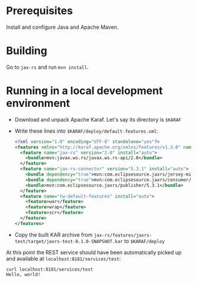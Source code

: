 # Prerequisites

Install and configure Java and Apache Maven.

# Building

Go to `jax-rs` and run `mvn install`.

# Running in a local development environment

* Download and unpack Apache Karaf. Let's say its directory is `$KARAF`
* Write these lines into `$KARAF/deploy/default-features.xml`:

  ```xml
  <?xml version="1.0" encoding="UTF-8" standalone="yes"?>
  <features xmlns="http://karaf.apache.org/xmlns/features/v1.3.0" name="default-features">
    <feature name="jax-rs" version="2.0" install="auto">
      <bundle>mvn:javax.ws.rs/javax.ws.rs-api/2.0</bundle>
    </feature>
    <feature name="jax-rs-connector" version="5.3.1" install="auto">
      <bundle dependency="true">mvn:com.eclipsesource.jaxrs/jersey-min/2.22.2</bundle>
      <bundle dependency="true">mvn:com.eclipsesource.jaxrs/consumer/5.3.1</bundle>
      <bundle>mvn:com.eclipsesource.jaxrs/publisher/5.3.1</bundle>
    </feature>
    <feature name="tw-default-features" install="auto">
      <feature>war</feature>
      <feature>wrap</feature>
      <feature>scr</feature>
    </feature>
  </features>
  ```

* Copy the built KAR archive from `jax-rs/features/jaxrs-test/target/jaxrs-test-0.1.0-SNAPSHOT.kar` to
  `$KARAF/deploy`

At this point the REST service should have been automatically picked up and available
at `localhost:8181/services/test`:

```
curl localhost:8181/services/test
Hello, world!
```
